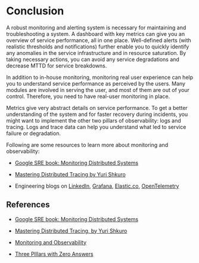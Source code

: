 # Conclusion

A robust monitoring and alerting system is necessary for maintaining and
troubleshooting a system. A dashboard with key metrics can give you an
overview of service performance, all in one place. Well-defined alerts
(with realistic thresholds and notifications) further enable you to
quickly identify any anomalies in the service infrastructure and in
resource saturation. By taking necessary actions, you can avoid any
service degradations and decrease MTTD for service breakdowns.

In addition to in-house monitoring, monitoring real user experience can
help you to understand service performance as perceived by the users.
Many modules are involved in serving the user, and most of them are out
of your control. Therefore, you need to have real-user monitoring in
place.

Metrics give very abstract details on service performance. To get a
better understanding of the system and for faster recovery during
incidents, you might want to implement the other two pillars of
observability: logs and tracing. Logs and trace data can help you
understand what led to service failure or degradation.

Following are some resources to learn more about monitoring and
observability:

-   [Google SRE book: Monitoring Distributed
     Systems](https://sre.google/sre-book/monitoring-distributed-systems/)

-   [Mastering Distributed Tracing by Yuri
     Shkuro](https://learning.oreilly.com/library/view/mastering-distributed-tracing/9781788628464/)

-   Engineering blogs on
     [LinkedIn](https://engineering.linkedin.com/blog/topic/monitoring),
     [Grafana](https://grafana.com/blog/),
     [Elastic.co](https://www.elastic.co/blog/),
     [OpenTelemetry](https://medium.com/opentelemetry)

## References

-   [Google SRE book: Monitoring Distributed
     Systems](https://sre.google/sre-book/monitoring-distributed-systems/)

-   [Mastering Distributed Tracing, by Yuri
     Shkuro](https://learning.oreilly.com/library/view/mastering-distributed-tracing/9781788628464/)

-   [Monitoring and
     Observability](https://copyconstruct.medium.com/monitoring-and-observability-8417d1952e1c)

-   [Three PIllars with Zero
     Answers](https://medium.com/lightstephq/three-pillars-with-zero-answers-2a98b36358b8)
